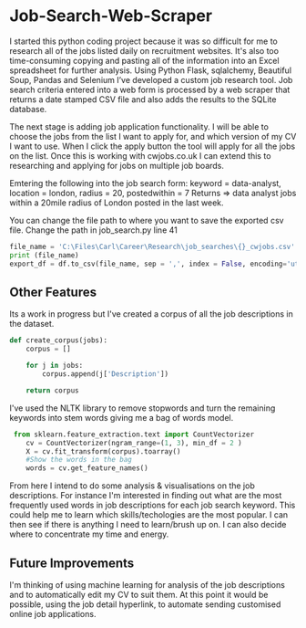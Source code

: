 # Job-Search-Web-Scraper
I started this python coding project because it was so difficult for me to research all of the jobs listed daily on recruitment websites. It's also too time-consuming copying and pasting all of the information into an Excel spreadsheet for further analysis. Using Python Flask, sqlalchemy, Beautiful Soup, Pandas and Selenium I’ve developed a custom job research tool. Job search criteria entered into a web form is processed by a web scraper that returns a date stamped CSV file and also adds the results to the SQLite database.

The next stage is adding job application functionality. I will be able to choose the jobs from the list I want to apply for, and which version of my CV I want to use. When I click the apply button the tool will apply for all the jobs on the list. Once this is working with cwjobs.co.uk I can extend this to researching and applying for jobs on multiple job boards.


Emtering the following into the job search form:
keyword = data-analyst, location = london, radius = 20, postedwithin = 7
Returns => data analyst jobs within a 20mile radius of London posted in the last week.

You can change the file path to where you want to save the exported csv file. Change the path in job_search.py line 41
```Python
file_name = 'C:\Files\Carl\Career\Research\job_searches\{}_cwjobs.csv'.format(today)
print (file_name)
export_df = df.to_csv(file_name, sep = ',', index = False, encoding='utf-8-sig')
```
## Other Features
Its a work in progress but I've created a corpus of all the job descriptions in the dataset.
```Python
def create_corpus(jobs):
    corpus = []

    for j in jobs:
        corpus.append(j['Description'])

    return corpus
```
I've used the NLTK library to remove stopwords and turn the remaining keywords into stem words giving me a bag of words model.
```Python
 from sklearn.feature_extraction.text import CountVectorizer
    cv = CountVectorizer(ngram_range=(1, 3), min_df = 2 )
    X = cv.fit_transform(corpus).toarray()
    #Show the words in the bag
    words = cv.get_feature_names()
```
From here I intend to do some analysis & visualisations on the job descriptions.
For instance I'm interested in finding out what are the most frequently used words in job descriptions for each job search keyword.
This could help me to learn which skills/techologies are the most popular. I can then see if there is anything I need to learn/brush up on. I can also decide where to concentrate my time and energy.

## Future Improvements
I'm thinking of using machine learning for analysis of the job descriptions and to automatically edit my CV to suit them.
At this point it would be possible, using the job detail hyperlink, to automate sending customised online job applications.